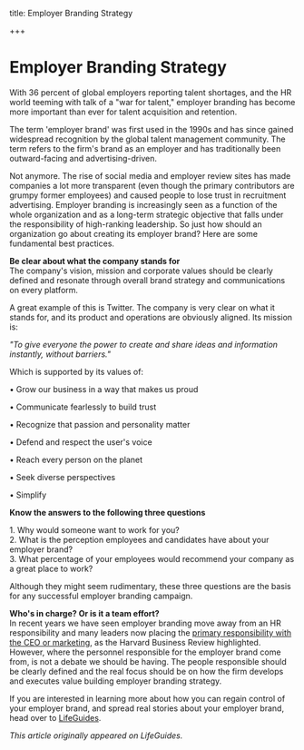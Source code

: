 title: Employer Branding Strategy

+++


# Employer Branding Strategy

With 36 percent of global employers reporting talent shortages, and the HR world teeming with talk of a "war for talent," employer branding has become more important than ever for talent acquisition and retention.

The term 'employer brand' was first used in the 1990s and has since gained widespread recognition by the global talent management community. The term refers to the firm's brand as an employer and has traditionally been outward-facing and advertising-driven.

Not anymore. The rise of social media and employer review sites has made companies a lot more transparent (even though the primary contributors are grumpy former employees) and caused people to lose trust in recruitment advertising. Employer branding is increasingly seen as a function of the whole organization and as a long-term strategic objective that falls under the responsibility of high-ranking leadership. So just how should an organization go about creating its employer brand? Here are some fundamental best practices.

**Be clear about what the company stands for**  
The company's vision, mission and corporate values should be clearly defined and resonate through overall brand strategy and communications on every platform.

A great example of this is Twitter. The company is very clear on what it stands for, and its product and operations are obviously aligned. Its mission is: 

_"To give everyone the power to create and share ideas and information instantly, without barriers."_

Which is supported by its values of:

• Grow our business in a way that makes us proud

• Communicate fearlessly to build trust

• Recognize that passion and personality matter

• Defend and respect the user's voice

• Reach every person on the planet

• Seek diverse perspectives

• Simplify

**Know the answers to the following three questions**

1\. Why would someone want to work for you?  
2\. What is the perception employees and candidates have about your employer brand?  
3\. What percentage of your employees would recommend your company as a great place to work?

Although they might seem rudimentary, these three questions are the basis for any successful employer branding campaign.

**Who's in charge? Or is it a team effort?**  
In recent years we have seen employer branding move away from an HR responsibility and many leaders now placing the [primary responsibility with the CEO or marketing](https://hbr.org/2015/05/ceos-need-to-pay-attention-to-employer-branding), as the Harvard Business Review highlighted. However, where the personnel responsible for the employer brand come from, is not a debate we should be having. The people responsible should be clearly defined and the real focus should be on how the firm develops and executes value building employer branding strategy.

If you are interested in learning more about how you can regain control of your employer brand, and spread real stories about your employer brand, head over to [LifeGuides](http://www.lifeguides.me/employer_brand/).

_This article originally appeared on LifeGuides._
